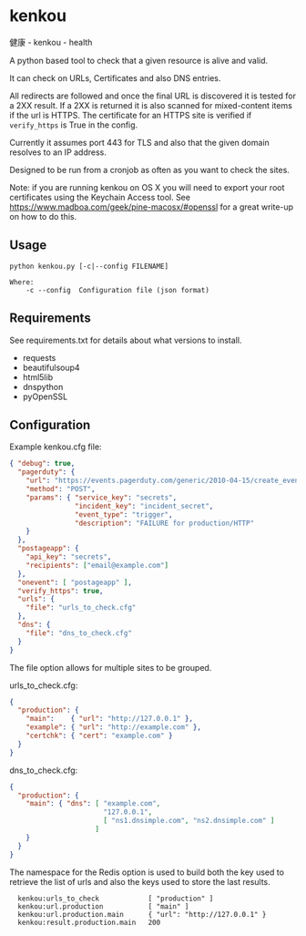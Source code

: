 kenkou
======
健康 - kenkou - health

A python based tool to check that a given resource is alive and valid.

It can check on URLs, Certificates and also DNS entries.

All redirects are followed and once the final URL is discovered it is tested for a 2XX result. If a 2XX is returned it is also scanned for mixed-content items if the url is HTTPS. The certificate for an HTTPS site is verified if ```verify_https``` is True in the config.

Currently it assumes port 443 for TLS and also that the given domain resolves to an IP address.

Designed to be run from a cronjob as often as you want to check the sites.

Note: if you are running kenkou on OS X you will need to export your root certificates using the Keychain Access tool. See https://www.madboa.com/geek/pine-macosx/#openssl for a great write-up on how to do this.

Usage
-----

```
python kenkou.py [-c|--config FILENAME]

Where:
    -c --config  Configuration file (json format)
```

Requirements
------------
See requirements.txt for details about what versions to install.
* requests
* beautifulsoup4
* html5lib
* dnspython
* pyOpenSSL

Configuration
-------------
Example kenkou.cfg file:

```json
{ "debug": true,
  "pagerduty": {
    "url": "https://events.pagerduty.com/generic/2010-04-15/create_event.json",
    "method": "POST",
    "params": { "service_key": "secrets",
                "incident_key": "incident_secret",
                "event_type": "trigger",
                "description": "FAILURE for production/HTTP"
    }
  },
  "postageapp": {
    "api_key": "secrets",
    "recipients": ["email@example.com"]
  },
  "onevent": [ "postageapp" ],
  "verify_https": true,
  "urls": {
    "file": "urls_to_check.cfg"
  },
  "dns": {
    "file": "dns_to_check.cfg"
  }
}
```

The file option allows for multiple sites to be grouped.

urls_to_check.cfg:

```json
{
  "production": {
    "main":    { "url": "http://127.0.0.1" },
    "example": { "url": "http://example.com" },
    "certchk": { "cert": "example.com" }
  }
}
```

dns_to_check.cfg:

```json
{
  "production": {
    "main": { "dns": [ "example.com", 
                       "127.0.0.1", 
                       [ "ns1.dnsimple.com", "ns2.dnsimple.com" ]
                     ]
    }
  }
}
```

The namespace for the Redis option is used to build both the key used to retrieve the
list of urls and also the keys used to store the last results.

```
  kenkou:urls_to_check            [ "production" ]
  kenkou:url.production           [ "main" ]
  kenkou:url.production.main      { "url": "http://127.0.0.1" }
  kenkou:result.production.main   200
```
